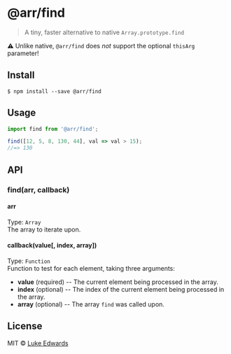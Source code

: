 # @arr/find

> A tiny, faster alternative to native `Array.prototype.find`

:warning: Unlike native, `@arr/find` does _not_ support the optional `thisArg` parameter!

## Install

```
$ npm install --save @arr/find
```

## Usage

```js
import find from '@arr/find';

find([12, 5, 8, 130, 44], val => val > 15);
//=> 130
```

## API

### find(arr, callback)

#### arr
Type: `Array`<br>
The array to iterate upon.

#### callback(value[, index, array])
Type: `Function`<br>
Function to test for each element, taking three arguments:

* **value** (required) -- The current element being processed in the array.
* **index** (optional) -- The index of the current element being processed in the array.
* **array** (optional) -- The array `find` was called upon.


## License

MIT © [Luke Edwards](http://lukeed.com)
